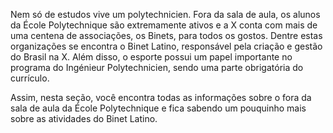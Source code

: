 Nem só de estudos vive um polytechnicien. Fora da sala de aula, os alunos da École Polytechnique são extremamente ativos e a X conta com mais de uma centena de associações, os Binets, para todos os gostos. Dentre estas organizações se encontra o Binet Latino, responsável pela criação e gestão do Brasil na X. Além disso, o esporte possui um papel importante no programa do Ingénieur Polytechnicien, sendo uma parte obrigatória do currículo.

Assim, nesta seção, você encontra todas as informações sobre o fora da sala de aula da École Polytechnique e fica sabendo um pouquinho mais sobre as atividades do Binet Latino.